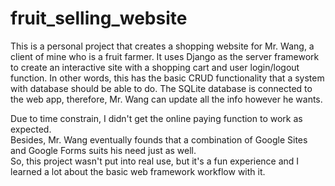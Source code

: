 # fruit_selling_website

This is a personal project that creates a shopping website for Mr. Wang, a client of mine who is a fruit farmer.
It uses Django as the server framework to create an interactive site with a shopping cart and user login/logout function.
In other words, this has the basic CRUD functionality that a system with database should be able to do.
The SQLite database is connected to the web app, therefore, Mr. Wang can update all the info however he wants.
<br>

Due to time constrain, I didn't get the online paying function to work as expected. <br>
Besides, Mr. Wang eventually founds that a combination of Google Sites and Google Forms suits his need just as well.<br>
So, this project wasn't put into real use, but it's a fun experience and I learned a lot about the basic web framework
workflow with it.
<br>

